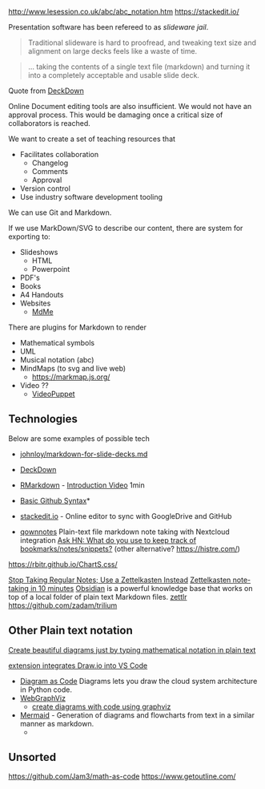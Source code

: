 http://www.lesession.co.uk/abc/abc_notation.htm
https://stackedit.io/



Presentation software has been refereed to as _slideware jail_.

> Traditional slideware is hard to proofread, and tweaking text size and alignment on large decks feels like a waste of time.

> ... taking the contents of a single text file (markdown) and turning it into a completely acceptable and usable slide deck.

Quote from [DeckDown](http://deckdown.org/)

Online Document editing tools are also insufficient. We would not have an approval process. This would be damaging once a critical size of collaborators is reached.

We want to create a set of teaching resources that
* Facilitates collaboration
    * Changelog
    * Comments
    * Approval
* Version control
* Use industry software development tooling

We can use Git and Markdown.

If we use MarkDown/SVG to describe our content, there are system for exporting to:
* Slideshows
    * HTML
    * Powerpoint
* PDF's
* Books
* A4 Handouts
* Websites
    * [MdMe](https://github.com/susam/mdme)

There are plugins for Markdown to render
* Mathematical symbols
* UML
* Musical notation (abc)
* MindMaps (to svg and live web)
    * https://markmap.js.org/
* Video ??
    * [VideoPuppet](https://www.videopuppet.com/docs/script/)

Technologies
------------

Below are some examples of possible tech

* [johnloy/markdown-for-slide-decks.md](https://gist.github.com/johnloy/27dd124ad40e210e91c70dd1c24ac8c8)
* [DeckDown](http://deckdown.org/)
* [RMarkdown](https://rmarkdown.rstudio.com/) - [Introduction Video](https://player.vimeo.com/video/178485416) 1min
* [Basic Github Syntax](https://help.github.com/en/github/writing-on-github/basic-writing-and-formatting-syntax)*
* [stackedit.io](https://stackedit.io/) - Online editor to sync with GoogleDrive and GitHub


* [qownnotes](https://www.qownnotes.org/) Plain-text file markdown note taking with Nextcloud integration
[Ask HN: What do you use to keep track of bookmarks/notes/snippets?](https://news.ycombinator.com/item?id=22778123)
(other alternative? https://histre.com/)

https://rbitr.github.io/ChartS.css/


[Stop Taking Regular Notes; Use a Zettelkasten Instead](https://eugeneyan.com/2020/04/05/note-taking-zettelkasten/)
[Zettelkasten note-taking in 10 minutes](https://blog.viktomas.com/posts/slip-box/)
[Obsidian](https://obsidian.md/) is a powerful knowledge base that works on top of a local folder of plain text Markdown files.
[zettlr](https://www.zettlr.com/)
https://github.com/zadam/trilium


Other Plain text notation
-------------------------

[Create beautiful diagrams just by typing mathematical notation in plain text](https://github.com/penrose/penrose)

[extension integrates Draw.io into VS Code](https://github.com/hediet/vscode-drawio)

* [Diagram as Code](https://diagrams.mingrammer.com/) Diagrams lets you draw the cloud system architecture in Python code.
* [WebGraphViz](http://www.webgraphviz.com/)
    * [create diagrams with code using graphviz](https://ncona.com/2020/06/create-diagrams-with-code-using-graphviz/)
* [Mermaid](https://mermaid-js.github.io/mermaid/) - Generation of diagrams and flowcharts from text in a similar manner as markdown.
    * [](https://mermaid-js.github.io/mermaid-live-editor/)

Unsorted
--------

https://github.com/Jam3/math-as-code
https://www.getoutline.com/
